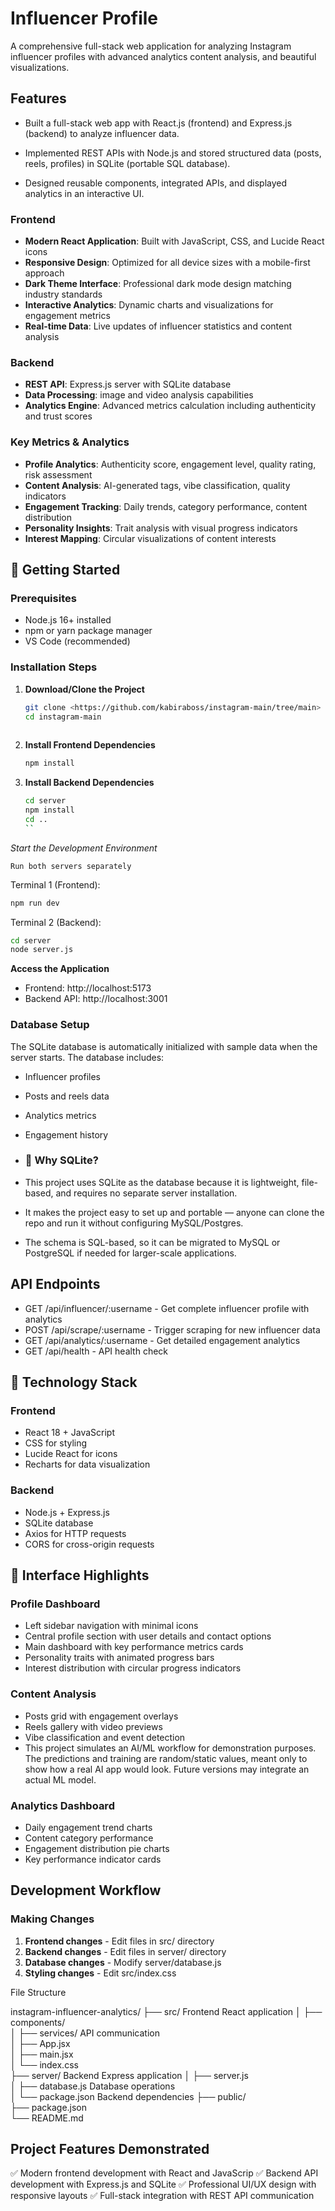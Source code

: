 
#  Influencer Profile 

A comprehensive full-stack web application for analyzing Instagram influencer profiles with advanced analytics content analysis, and beautiful visualizations.

## Features

- Built a full-stack web app with React.js (frontend) and Express.js (backend) to analyze influencer data.

- Implemented REST APIs with Node.js and stored structured data (posts, reels, profiles) in SQLite (portable SQL database).

- Designed reusable components, integrated APIs, and displayed analytics in an interactive UI.

### Frontend
- **Modern React Application**: Built with JavaScript, CSS, and Lucide React icons
- **Responsive Design**: Optimized for all device sizes with a mobile-first approach
- **Dark Theme Interface**: Professional dark mode design matching industry standards
- **Interactive Analytics**: Dynamic charts and visualizations for engagement metrics
- **Real-time Data**: Live updates of influencer statistics and content analysis

### Backend
- **REST API**: Express.js server with SQLite database
- **Data Processing**:  image and video analysis capabilities
- **Analytics Engine**: Advanced metrics calculation including authenticity and trust scores

### Key Metrics & Analytics
- **Profile Analytics**: Authenticity score, engagement level, quality rating, risk assessment
- **Content Analysis**: AI-generated tags, vibe classification, quality indicators
- **Engagement Tracking**: Daily trends, category performance, content distribution
- **Personality Insights**: Trait analysis with visual progress indicators
- **Interest Mapping**: Circular visualizations of content interests


## 🚀 Getting Started

### Prerequisites
- Node.js 16+ installed
- npm or yarn package manager
- VS Code (recommended)

### Installation Steps

1. **Download/Clone the Project**
   ```bash
   git clone <https://github.com/kabiraboss/instagram-main/tree/main>
   cd instagram-main
  

3. **Install Frontend Dependencies**
   ```bash
   npm install
   ```

4. **Install Backend Dependencies**
   ```bash
   cd server
   npm install
   cd ..
   ``

 *Start the Development Environment*
   
    Run both servers separately 
   
   Terminal 1 (Frontend):
   ```bash
   npm run dev
   ```
   
   Terminal 2 (Backend):
   ```bash
   cd server
   node server.js
   ```
   
 

 **Access the Application**
   - Frontend: http://localhost:5173
   - Backend API: http://localhost:3001


### Database Setup
The SQLite database is automatically initialized with sample data when the server starts. The database includes:
- Influencer profiles
- Posts and reels data  
- Analytics metrics
- Engagement history
- 
  ### 📌 Why SQLite?

- This project uses SQLite as the database because it is lightweight, file-based, and requires no separate server installation.
- It makes the project easy to set up and portable — anyone can clone the repo and run it without configuring MySQL/Postgres.
- The schema is SQL-based, so it can be migrated to MySQL or PostgreSQL if needed for larger-scale applications.

## API Endpoints

- GET /api/influencer/:username - Get complete influencer profile with analytics
- POST /api/scrape/:username - Trigger scraping for new influencer data
- GET /api/analytics/:username - Get detailed engagement analytics
- GET /api/health - API health check

## 🔧 Technology Stack

### Frontend
- React 18 + JavaScript
- CSS for styling
- Lucide React for icons
- Recharts for data visualization

### Backend
- Node.js + Express.js
- SQLite database
- Axios for HTTP requests
- CORS for cross-origin requests


## 📱 Interface Highlights

### Profile Dashboard
- Left sidebar navigation with minimal icons
- Central profile section with user details and contact options
- Main dashboard with key performance metrics cards
- Personality traits with animated progress bars
- Interest distribution with circular progress indicators

### Content Analysis
- Posts grid with engagement overlays
- Reels gallery with video previews  
- Vibe classification and event detection
- This project simulates an AI/ML workflow for demonstration purposes. The predictions and training are random/static values, meant only to show how a real AI app would look. Future versions may integrate an actual ML model.

### Analytics Dashboard
- Daily engagement trend charts
- Content category performance
- Engagement distribution pie charts
- Key performance indicator cards

##  Development Workflow

### Making Changes
1. **Frontend changes** - Edit files in src/ directory
2. **Backend changes** - Edit files in server/ directory
3. **Database changes** - Modify   server/database.js
4. **Styling changes** - Edit  src/index.css

 File Structure

instagram-influencer-analytics/
├── src/                      Frontend React application
│   ├── components/         
│   ├── services/            API communication             
│   ├── App.jsx             
│   ├── main.jsx           
│   └── index.css          
├── server/                  Backend Express application
│   ├── server.js           
│   ├── database.js          Database operations         
│   └── package.json         Backend dependencies
├── public/                 
├── package.json            
└── README.md              

## Project Features Demonstrated

 ✅ Modern frontend development with React and JavaScrip
 ✅ Backend API development with Express.js and SQLite
 ✅ Professional UI/UX design with responsive layouts
 ✅ Full-stack integration with REST API communication

